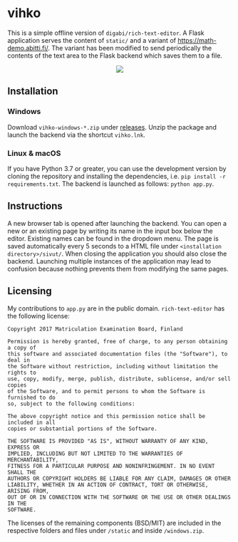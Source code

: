 # vihko

This is a simple offline version of `digabi/rich-text-editor`.  A Flask
application serves the content of `static/` and a variant of
https://math-demo.abitti.fi/.
The variant has been modified to send periodically the contents of the text
area to the Flask backend which saves them to a file.

<center><img src="https://user-images.githubusercontent.com/973268/148090191-72e45352-a8a9-4f2e-9910-19eb0660985b.png" /></center>

## Installation

### Windows

Download `vihko-windows-*.zip` under
[releases](https://github.com/kinnala/vihko/releases).  Unzip the package and
launch the backend via the shortcut `vihko.lnk`.

### Linux & macOS

If you have Python 3.7 or greater, you can use the development version by
cloning the repository and installing the dependencies, i.e. `pip install -r
requirements.txt`.  The backend is launched as follows: `python app.py`.

## Instructions

A new browser tab is opened after launching the backend.  You can open a new or
an existing page by writing its name in the input box below the editor.
Existing names can be found in the dropdown menu.  The page is saved
automatically every 5 seconds to a HTML file under `<installation
directory>/sivut/`.  When closing the application you should also close the
backend.  Launching multiple instances of the application may lead to confusion
because nothing prevents them from modifying the same pages.

## Licensing

My contributions to `app.py` are in
the public domain.
`rich-text-editor` has the following license:
```
Copyright 2017 Matriculation Examination Board, Finland

Permission is hereby granted, free of charge, to any person obtaining a copy of
this software and associated documentation files (the "Software"), to deal in
the Software without restriction, including without limitation the rights to
use, copy, modify, merge, publish, distribute, sublicense, and/or sell copies
of the Software, and to permit persons to whom the Software is furnished to do
so, subject to the following conditions:

The above copyright notice and this permission notice shall be included in all
copies or substantial portions of the Software.

THE SOFTWARE IS PROVIDED "AS IS", WITHOUT WARRANTY OF ANY KIND, EXPRESS OR
IMPLIED, INCLUDING BUT NOT LIMITED TO THE WARRANTIES OF MERCHANTABILITY,
FITNESS FOR A PARTICULAR PURPOSE AND NONINFRINGEMENT. IN NO EVENT SHALL THE
AUTHORS OR COPYRIGHT HOLDERS BE LIABLE FOR ANY CLAIM, DAMAGES OR OTHER
LIABILITY, WHETHER IN AN ACTION OF CONTRACT, TORT OR OTHERWISE, ARISING FROM,
OUT OF OR IN CONNECTION WITH THE SOFTWARE OR THE USE OR OTHER DEALINGS IN THE
SOFTWARE.
```
The licenses of the remaining components (BSD/MIT) are included
in the respective folders and files under `/static` and inside `/windows.zip`.
